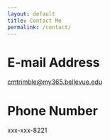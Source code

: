 ```yaml
---
layout: default
title: Contact Me
permalink: /contact/
---
```

# E-mail Address
cmtrimble@my365.bellevue.edu

# Phone Number
xxx-xxx-8221
